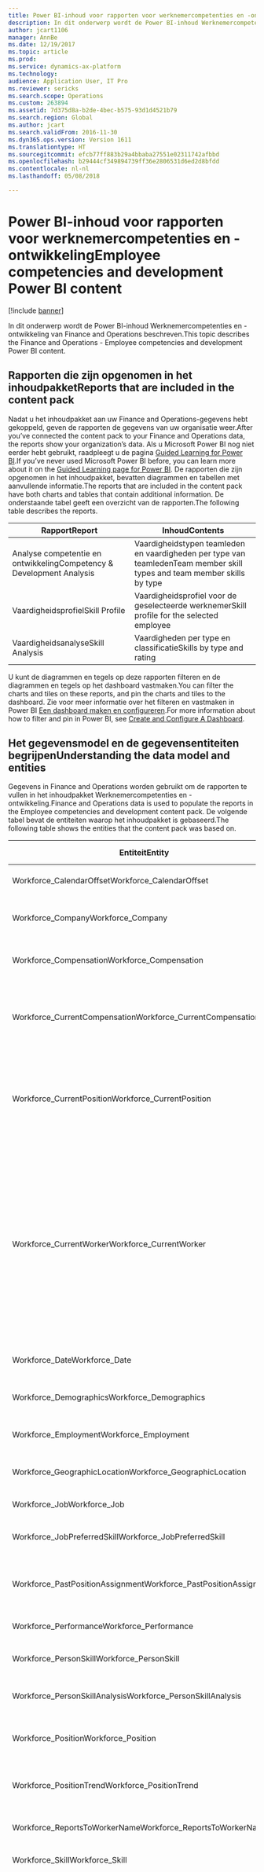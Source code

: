 ```yaml
---
title: Power BI-inhoud voor rapporten voor werknemercompetenties en -ontwikkeling
description: In dit onderwerp wordt de Power BI-inhoud Werknemercompetenties en -ontwikkeling van Finance and Operations beschreven.
author: jcart1106
manager: AnnBe
ms.date: 12/19/2017
ms.topic: article
ms.prod: 
ms.service: dynamics-ax-platform
ms.technology: 
audience: Application User, IT Pro
ms.reviewer: sericks
ms.search.scope: Operations
ms.custom: 263894
ms.assetid: 7d375d8a-b2de-4bec-b575-93d1d4521b79
ms.search.region: Global
ms.author: jcart
ms.search.validFrom: 2016-11-30
ms.dyn365.ops.version: Version 1611
ms.translationtype: HT
ms.sourcegitcommit: efcb77ff883b29a4bbaba27551e02311742afbbd
ms.openlocfilehash: b29444cf349894739ff36e2806531d6ed2d8bfdd
ms.contentlocale: nl-nl
ms.lasthandoff: 05/08/2018

---
```


# <a name="employee-competencies-and-development-power-bi-content"></a><span data-ttu-id="26295-103">Power BI-inhoud voor rapporten voor werknemercompetenties en -ontwikkeling</span><span class="sxs-lookup"><span data-stu-id="26295-103">Employee competencies and development Power BI content</span></span>

[!include [banner](../includes/banner.md)]

<span data-ttu-id="26295-104">In dit onderwerp wordt de Power BI-inhoud Werknemercompetenties en -ontwikkeling van Finance and Operations beschreven.</span><span class="sxs-lookup"><span data-stu-id="26295-104">This topic describes the Finance and Operations - Employee competencies and development Power BI content.</span></span> 

## <a name="reports-that-are-included-in-the-content-pack"></a><span data-ttu-id="26295-105">Rapporten die zijn opgenomen in het inhoudpakket</span><span class="sxs-lookup"><span data-stu-id="26295-105">Reports that are included in the content pack</span></span>
<span data-ttu-id="26295-106">Nadat u het inhoudpakket aan uw Finance and Operations-gegevens hebt gekoppeld, geven de rapporten de gegevens van uw organisatie weer.</span><span class="sxs-lookup"><span data-stu-id="26295-106">After you’ve connected the content pack to your Finance and Operations data, the reports show your organization’s data.</span></span> <span data-ttu-id="26295-107">Als u Microsoft Power BI nog niet eerder hebt gebruikt, raadpleegt u de pagina [Guided Learning for Power BI](https://powerbi.microsoft.com/en-us/guided-learning/?WT.mc_id=PBIService_GetData).</span><span class="sxs-lookup"><span data-stu-id="26295-107">If you’ve never used Microsoft Power BI before, you can learn more about it on the [Guided Learning page for Power BI](https://powerbi.microsoft.com/en-us/guided-learning/?WT.mc_id=PBIService_GetData).</span></span> <span data-ttu-id="26295-108">De rapporten die zijn opgenomen in het inhoudpakket, bevatten diagrammen en tabellen met aanvullende informatie.</span><span class="sxs-lookup"><span data-stu-id="26295-108">The reports that are included in the content pack have both charts and tables that contain additional information.</span></span> <span data-ttu-id="26295-109">De onderstaande tabel geeft een overzicht van de rapporten.</span><span class="sxs-lookup"><span data-stu-id="26295-109">The following table describes the reports.</span></span>

| <span data-ttu-id="26295-110">Rapport</span><span class="sxs-lookup"><span data-stu-id="26295-110">Report</span></span>                            | <span data-ttu-id="26295-111">Inhoud</span><span class="sxs-lookup"><span data-stu-id="26295-111">Contents</span></span>                                               |
|-----------------------------------|--------------------------------------------------------|
| <span data-ttu-id="26295-112">Analyse competentie en ontwikkeling</span><span class="sxs-lookup"><span data-stu-id="26295-112">Competency & Development Analysis</span></span> | <span data-ttu-id="26295-113">Vaardigheidstypen teamleden en vaardigheden per type van teamleden</span><span class="sxs-lookup"><span data-stu-id="26295-113">Team member skill types and team member skills by type</span></span> |
| <span data-ttu-id="26295-114">Vaardigheidsprofiel</span><span class="sxs-lookup"><span data-stu-id="26295-114">Skill Profile</span></span>                     | <span data-ttu-id="26295-115">Vaardigheidsprofiel voor de geselecteerde werknemer</span><span class="sxs-lookup"><span data-stu-id="26295-115">Skill profile for the selected employee</span></span>                |
| <span data-ttu-id="26295-116">Vaardigheidsanalyse</span><span class="sxs-lookup"><span data-stu-id="26295-116">Skill Analysis</span></span>                    | <span data-ttu-id="26295-117">Vaardigheden per type en classificatie</span><span class="sxs-lookup"><span data-stu-id="26295-117">Skills by type and rating</span></span>                              |

<span data-ttu-id="26295-118">U kunt de diagrammen en tegels op deze rapporten filteren en de diagrammen en tegels op het dashboard vastmaken.</span><span class="sxs-lookup"><span data-stu-id="26295-118">You can filter the charts and tiles on these reports, and pin the charts and tiles to the dashboard.</span></span> <span data-ttu-id="26295-119">Zie voor meer informatie over het filteren en vastmaken in Power BI [Een dashboard maken en configureren](https://powerbi.microsoft.com/en-us/guided-learning/powerbi-learning-4-2-create-configure-dashboards).</span><span class="sxs-lookup"><span data-stu-id="26295-119">For more information about how to filter and pin in Power BI, see [Create and Configure A Dashboard](https://powerbi.microsoft.com/en-us/guided-learning/powerbi-learning-4-2-create-configure-dashboards).</span></span>

## <a name="understanding-the-data-model-and-entities"></a><span data-ttu-id="26295-120">Het gegevensmodel en de gegevensentiteiten begrijpen</span><span class="sxs-lookup"><span data-stu-id="26295-120">Understanding the data model and entities</span></span>
<span data-ttu-id="26295-121">Gegevens in Finance and Operations worden gebruikt om de rapporten te vullen in het inhoudpakket Werknemercompetenties en -ontwikkeling.</span><span class="sxs-lookup"><span data-stu-id="26295-121">Finance and Operations data is used to populate the reports in the Employee competencies and development content pack.</span></span> <span data-ttu-id="26295-122">De volgende tabel bevat de entiteiten waarop het inhoudpakket is gebaseerd.</span><span class="sxs-lookup"><span data-stu-id="26295-122">The following table shows the entities that the content pack was based on.</span></span>

| <span data-ttu-id="26295-123">Entiteit</span><span class="sxs-lookup"><span data-stu-id="26295-123">Entity</span></span>                            | <span data-ttu-id="26295-124">Inhoud</span><span class="sxs-lookup"><span data-stu-id="26295-124">Contents</span></span>                                                                                                   | <span data-ttu-id="26295-125">Relaties met andere entiteiten</span><span class="sxs-lookup"><span data-stu-id="26295-125">Relationships with other entities</span></span>                                                                                                                                                                                                                                                                       |
|-----------------------------------|------------------------------------------------------------------------------------------------------------|---------------------------------------------------------------------------------------------------------------------------------------------------------------------------------------------------------------------------------------------------------------------------------------------------------|
| <span data-ttu-id="26295-126">Workforce\_CalendarOffset</span><span class="sxs-lookup"><span data-stu-id="26295-126">Workforce\_CalendarOffset</span></span>         | <span data-ttu-id="26295-127">Kalenderverschuivingen om rapporten in te delen</span><span class="sxs-lookup"><span data-stu-id="26295-127">Calendar offsets to slice reports</span></span>                                                                          |                                                                                                                                                                                                                                                                                                         |
| <span data-ttu-id="26295-128">Workforce\_Company</span><span class="sxs-lookup"><span data-stu-id="26295-128">Workforce\_Company</span></span>                | <span data-ttu-id="26295-129">Bedrijven waarop rapporten moeten worden gefilterd</span><span class="sxs-lookup"><span data-stu-id="26295-129">Companies to filter reports by</span></span>                                                                             |                                                                                                                                                                                                                                                                                                         |
| <span data-ttu-id="26295-130">Workforce\_Compensation</span><span class="sxs-lookup"><span data-stu-id="26295-130">Workforce\_Compensation</span></span>           | <span data-ttu-id="26295-131">Loontarief en betalingsfrequentie in de loop van de tijd</span><span class="sxs-lookup"><span data-stu-id="26295-131">Pay rate and frequency over time</span></span>                                                                           |                                                                                                                                                                                                                                                                                                         |
| <span data-ttu-id="26295-132">Workforce\_CurrentCompensation</span><span class="sxs-lookup"><span data-stu-id="26295-132">Workforce\_CurrentCompensation</span></span>    | <span data-ttu-id="26295-133">Loontarief en betalingsfrequentie vanaf de huidige datum</span><span class="sxs-lookup"><span data-stu-id="26295-133">Pay rate and frequency as of the current date</span></span>                                                              | <span data-ttu-id="26295-134">Workforce\_Company Workforce\_CurrentCompensation Workforce\_Demographics Workforce\_Job Workforce\_Position</span><span class="sxs-lookup"><span data-stu-id="26295-134">Workforce\_Company Workforce\_CurrentCompensation Workforce\_Demographics Workforce\_Job Workforce\_Position</span></span>                                                                                                                                                                                            |
| <span data-ttu-id="26295-135">Workforce\_CurrentPosition</span><span class="sxs-lookup"><span data-stu-id="26295-135">Workforce\_CurrentPosition</span></span>        | <span data-ttu-id="26295-136">Posities vanaf de huidige datum, voltijdse equivalenten (VTE), openstaande posities en openstaande-tot-ingevulde posities</span><span class="sxs-lookup"><span data-stu-id="26295-136">Positions as of the current date, full-time equivalent (FTE), open positions, and open-to-filled positions</span></span> | <span data-ttu-id="26295-137">Workforce\_Job Workforce\_Position</span><span class="sxs-lookup"><span data-stu-id="26295-137">Workforce\_Job Workforce\_Position</span></span>                                                                                                                                                                                                                                                                      |
| <span data-ttu-id="26295-138">Workforce\_CurrentWorker</span><span class="sxs-lookup"><span data-stu-id="26295-138">Workforce\_CurrentWorker</span></span>          | <span data-ttu-id="26295-139">Werknemers vanaf de huidige datum, leeftijd en personeelsbezetting</span><span class="sxs-lookup"><span data-stu-id="26295-139">Workers as of the current date, age, and headcount</span></span>                                                         | <span data-ttu-id="26295-140">Workforce\_Company Workforce\_Compensation Workforce\_GeographicLocation Workforce\_Performance Workforce\_PersonSkill Workforce\_WorkerName Workforce\_ReportsToWorkerName Workforce\_WorkerTitle Workforce\_Demographics Workforce\_Job Workforce\_Employment Workforce\_Position</span><span class="sxs-lookup"><span data-stu-id="26295-140">Workforce\_Company Workforce\_Compensation Workforce\_GeographicLocation Workforce\_Performance Workforce\_PersonSkill Workforce\_WorkerName Workforce\_ReportsToWorkerName Workforce\_WorkerTitle Workforce\_Demographics Workforce\_Job Workforce\_Employment Workforce\_Position</span></span>                     |
| <span data-ttu-id="26295-141">Workforce\_Date</span><span class="sxs-lookup"><span data-stu-id="26295-141">Workforce\_Date</span></span>                   | <span data-ttu-id="26295-142">Dagen, weken, maanden en jaren</span><span class="sxs-lookup"><span data-stu-id="26295-142">Days, weeks, months, and years</span></span>                                                                             |                                                                                                                                                                                                                                                                                                         |
| <span data-ttu-id="26295-143">Workforce\_Demographics</span><span class="sxs-lookup"><span data-stu-id="26295-143">Workforce\_Demographics</span></span>           | <span data-ttu-id="26295-144">Geboortedatum, geslacht, etnische afkomst en burgerlijke staat</span><span class="sxs-lookup"><span data-stu-id="26295-144">Date of birth, gender, ethnic origin, and marital status</span></span>                                                   |                                                                                                                                                                                                                                                                                                         |
| <span data-ttu-id="26295-145">Workforce\_Employment</span><span class="sxs-lookup"><span data-stu-id="26295-145">Workforce\_Employment</span></span>             | <span data-ttu-id="26295-146">Begindatum, einddatum en overgangsdatum</span><span class="sxs-lookup"><span data-stu-id="26295-146">Start date, end date, and transition date</span></span>                                                                  |                                                                                                                                                                                                                                                                                                         |
| <span data-ttu-id="26295-147">Workforce\_GeographicLocation</span><span class="sxs-lookup"><span data-stu-id="26295-147">Workforce\_GeographicLocation</span></span>     | <span data-ttu-id="26295-148">Plaats, provincie, postcode en staat of provincie</span><span class="sxs-lookup"><span data-stu-id="26295-148">City, county, postal code, and state or province</span></span>                                                           |                                                                                                                                                                                                                                                                                                         |
| <span data-ttu-id="26295-149">Workforce\_Job</span><span class="sxs-lookup"><span data-stu-id="26295-149">Workforce\_Job</span></span>                    | <span data-ttu-id="26295-150">Functie, type en titel</span><span class="sxs-lookup"><span data-stu-id="26295-150">Function, type, and title</span></span>                                                                                  |                                                                                                                                                                                                                                                                                                         |
| <span data-ttu-id="26295-151">Workforce\_JobPreferredSkill</span><span class="sxs-lookup"><span data-stu-id="26295-151">Workforce\_JobPreferredSkill</span></span>      | <span data-ttu-id="26295-152">Belang, beoordeling, vaardigheid en vaardigheidsniveau</span><span class="sxs-lookup"><span data-stu-id="26295-152">Importance, rating, skill, and skill level</span></span>                                                                 | <span data-ttu-id="26295-153">Workforce\_Skill Workforce\_Job</span><span class="sxs-lookup"><span data-stu-id="26295-153">Workforce\_Skill Workforce\_Job</span></span>                                                                                                                                                                                                                                                                         |
| <span data-ttu-id="26295-154">Workforce\_PastPositionAssignment</span><span class="sxs-lookup"><span data-stu-id="26295-154">Workforce\_PastPositionAssignment</span></span> | <span data-ttu-id="26295-155">Reden van toewijzing, begindatum, einddatum en taak</span><span class="sxs-lookup"><span data-stu-id="26295-155">Assignment reason, start date, end date, and job</span></span>                                                           | <span data-ttu-id="26295-156">Workforce\_ClaendarOffset Workforce\_Date Workforce\_Job Workforce\_Position</span><span class="sxs-lookup"><span data-stu-id="26295-156">Workforce\_ClaendarOffset Workforce\_Date Workforce\_Job Workforce\_Position</span></span>                                                                                                                                                                                                                            |
| <span data-ttu-id="26295-157">Workforce\_Performance</span><span class="sxs-lookup"><span data-stu-id="26295-157">Workforce\_Performance</span></span>            | <span data-ttu-id="26295-158">Classificatie, beschrijving en classificatiemodel</span><span class="sxs-lookup"><span data-stu-id="26295-158">Rating, description, and rating model</span></span>                                                                      |                                                                                                                                                                                                                                                                                                         |
| <span data-ttu-id="26295-159">Workforce\_PersonSkill</span><span class="sxs-lookup"><span data-stu-id="26295-159">Workforce\_PersonSkill</span></span>            | <span data-ttu-id="26295-160">Niveau, niveaudatum en vaardigheid</span><span class="sxs-lookup"><span data-stu-id="26295-160">Level, level date, and skill</span></span>                                                                               | <span data-ttu-id="26295-161">Workforce\_Skill</span><span class="sxs-lookup"><span data-stu-id="26295-161">Workforce\_Skill</span></span>                                                                                                                                                                                                                                                                                        |
| <span data-ttu-id="26295-162">Workforce\_PersonSkillAnalysis</span><span class="sxs-lookup"><span data-stu-id="26295-162">Workforce\_PersonSkillAnalysis</span></span>    | <span data-ttu-id="26295-163">Gecertificeerd, niveau, niveaudatum en vaardigheid</span><span class="sxs-lookup"><span data-stu-id="26295-163">Certified, level, level date, and skill</span></span>                                                                    | <span data-ttu-id="26295-164">Workforce\_WorkerName Workforce\_Skill</span><span class="sxs-lookup"><span data-stu-id="26295-164">Workforce\_WorkerName Workforce\_Skill</span></span>                                                                                                                                                                                                                                                                  |
| <span data-ttu-id="26295-165">Workforce\_Position</span><span class="sxs-lookup"><span data-stu-id="26295-165">Workforce\_Position</span></span>               | <span data-ttu-id="26295-166">Afdeling, VTE, positie, positietype en titel</span><span class="sxs-lookup"><span data-stu-id="26295-166">Department, FTE, position, position type, and title</span></span>                                                        |                                                                                                                                                                                                                                                                                                         |
| <span data-ttu-id="26295-167">Workforce\_PositionTrend</span><span class="sxs-lookup"><span data-stu-id="26295-167">Workforce\_PositionTrend</span></span>          | <span data-ttu-id="26295-168">Posities in de loop van de tijd, VTE en taak</span><span class="sxs-lookup"><span data-stu-id="26295-168">Positions over time, FTE, and job</span></span>                                                                          | <span data-ttu-id="26295-169">Workforce\_CalendarOffset Workforce\_Date Workforce\_Job Workforce\_Position</span><span class="sxs-lookup"><span data-stu-id="26295-169">Workforce\_CalendarOffset Workforce\_Date Workforce\_Job Workforce\_Position</span></span>                                                                                                                                                                                                                            |
| <span data-ttu-id="26295-170">Workforce\_ReportsToWorkerName</span><span class="sxs-lookup"><span data-stu-id="26295-170">Workforce\_ReportsToWorkerName</span></span>    | <span data-ttu-id="26295-171">Voornaam, achternaam en volledige naam</span><span class="sxs-lookup"><span data-stu-id="26295-171">First name, last name, and full name</span></span>                                                                       |                                                                                                                                                                                                                                                                                                         |
| <span data-ttu-id="26295-172">Workforce\_Skill</span><span class="sxs-lookup"><span data-stu-id="26295-172">Workforce\_Skill</span></span>                  | <span data-ttu-id="26295-173">Vaardigheid, vaardigheidstype en classificatie</span><span class="sxs-lookup"><span data-stu-id="26295-173">Skill, skill type, and rating</span></span>                                                                              |                                                                                                                                                                                                                                                                                                         |
| <span data-ttu-id="26295-174">Workforce\_TerminatedWorker</span><span class="sxs-lookup"><span data-stu-id="26295-174">Workforce\_TerminatedWorker</span></span>       | <span data-ttu-id="26295-175">Ontslagen werknemers, beëindigingsdatum dienstverband, titel, positie en taak</span><span class="sxs-lookup"><span data-stu-id="26295-175">Terminated workers, termination date, title, position, and job</span></span>                                             | <span data-ttu-id="26295-176">Workforce\_Company Workforce\_Compensation Workforce\_GeographicLocation Workforce\_Performance Workforce\_WorkerName Workforce\_ReportsToWorkerName Workforce\_CalendarOffset Workforces\_Date Workforce\_WorkerTitle Workforce\_Demographics Workforce\_Employment Workforce\_Job Workforce\_Position</span><span class="sxs-lookup"><span data-stu-id="26295-176">Workforce\_Company Workforce\_Compensation Workforce\_GeographicLocation Workforce\_Performance Workforce\_WorkerName Workforce\_ReportsToWorkerName Workforce\_CalendarOffset Workforces\_Date Workforce\_WorkerTitle Workforce\_Demographics Workforce\_Employment Workforce\_Job Workforce\_Position</span></span> |
| <span data-ttu-id="26295-177">Workforce\_WorkerName</span><span class="sxs-lookup"><span data-stu-id="26295-177">Workforce\_WorkerName</span></span>             | <span data-ttu-id="26295-178">Voornaam, achternaam en volledige naam</span><span class="sxs-lookup"><span data-stu-id="26295-178">First name, last name, and full name</span></span>                                                                       |                                                                                                                                                                                                                                                                                                         |
| <span data-ttu-id="26295-179">Workforce\_WorkerTitle</span><span class="sxs-lookup"><span data-stu-id="26295-179">Workforce\_WorkerTitle</span></span>            | <span data-ttu-id="26295-180">Titel en anciënniteitsdatum</span><span class="sxs-lookup"><span data-stu-id="26295-180">Title and seniority date</span></span>                                                                                   |                                                                                                                                                                                                                                                                                                         |
| <span data-ttu-id="26295-181">Workorce\_WorkerTrend</span><span class="sxs-lookup"><span data-stu-id="26295-181">Workorce\_WorkerTrend</span></span>             | <span data-ttu-id="26295-182">Werknemers in de loop van de tijd, personeelsbezetting, bedrijf en positie</span><span class="sxs-lookup"><span data-stu-id="26295-182">Workers over time, headcount, company, and position</span></span>                                                        | <span data-ttu-id="26295-183">Workforce\_Company Workforce\_Compensation Workforce\_GeographicLocation Workforce\_Performance Workforce\_WorkerName Workforce\_ReportsToWorkerName Workforce\_CalendarOffset Workforces\_Date Workforce\_WorkerTitle Workforce\_Demographics Workforce\_Employment Workforce\_Job</span><span class="sxs-lookup"><span data-stu-id="26295-183">Workforce\_Company Workforce\_Compensation Workforce\_GeographicLocation Workforce\_Performance Workforce\_WorkerName Workforce\_ReportsToWorkerName Workforce\_CalendarOffset Workforces\_Date Workforce\_WorkerTitle Workforce\_Demographics Workforce\_Employment Workforce\_Job</span></span>                     |






